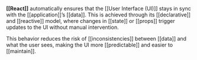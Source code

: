 **[[React]]** automatically ensures that the [[User Interface (UI)]] stays in sync with the [[application]]’s [[data]]. This is achieved through its [[declarative]] and [[reactive]] model, where changes in [[state]] or [[props]] trigger updates to the UI without manual intervention.

This behavior reduces the risk of [[inconsistencies]] between [[data]] and what the user sees, making the UI more [[predictable]] and easier to [[maintain]].
